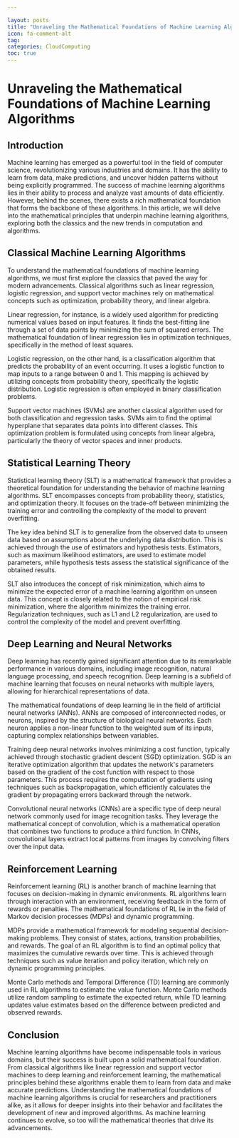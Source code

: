 ```yaml
---

layout: posts
title: "Unraveling the Mathematical Foundations of Machine Learning Algorithms"
icon: fa-comment-alt
tag:      
categories: CloudComputing
toc: true
---
```




# Unraveling the Mathematical Foundations of Machine Learning Algorithms

## Introduction

Machine learning has emerged as a powerful tool in the field of computer science, revolutionizing various industries and domains. It has the ability to learn from data, make predictions, and uncover hidden patterns without being explicitly programmed. The success of machine learning algorithms lies in their ability to process and analyze vast amounts of data efficiently. However, behind the scenes, there exists a rich mathematical foundation that forms the backbone of these algorithms. In this article, we will delve into the mathematical principles that underpin machine learning algorithms, exploring both the classics and the new trends in computation and algorithms.

## Classical Machine Learning Algorithms

To understand the mathematical foundations of machine learning algorithms, we must first explore the classics that paved the way for modern advancements. Classical algorithms such as linear regression, logistic regression, and support vector machines rely on mathematical concepts such as optimization, probability theory, and linear algebra.

Linear regression, for instance, is a widely used algorithm for predicting numerical values based on input features. It finds the best-fitting line through a set of data points by minimizing the sum of squared errors. The mathematical foundation of linear regression lies in optimization techniques, specifically in the method of least squares.

Logistic regression, on the other hand, is a classification algorithm that predicts the probability of an event occurring. It uses a logistic function to map inputs to a range between 0 and 1. This mapping is achieved by utilizing concepts from probability theory, specifically the logistic distribution. Logistic regression is often employed in binary classification problems.

Support vector machines (SVMs) are another classical algorithm used for both classification and regression tasks. SVMs aim to find the optimal hyperplane that separates data points into different classes. This optimization problem is formulated using concepts from linear algebra, particularly the theory of vector spaces and inner products.

## Statistical Learning Theory

Statistical learning theory (SLT) is a mathematical framework that provides a theoretical foundation for understanding the behavior of machine learning algorithms. SLT encompasses concepts from probability theory, statistics, and optimization theory. It focuses on the trade-off between minimizing the training error and controlling the complexity of the model to prevent overfitting.

The key idea behind SLT is to generalize from the observed data to unseen data based on assumptions about the underlying data distribution. This is achieved through the use of estimators and hypothesis tests. Estimators, such as maximum likelihood estimators, are used to estimate model parameters, while hypothesis tests assess the statistical significance of the obtained results.

SLT also introduces the concept of risk minimization, which aims to minimize the expected error of a machine learning algorithm on unseen data. This concept is closely related to the notion of empirical risk minimization, where the algorithm minimizes the training error. Regularization techniques, such as L1 and L2 regularization, are used to control the complexity of the model and prevent overfitting.

## Deep Learning and Neural Networks

Deep learning has recently gained significant attention due to its remarkable performance in various domains, including image recognition, natural language processing, and speech recognition. Deep learning is a subfield of machine learning that focuses on neural networks with multiple layers, allowing for hierarchical representations of data.

The mathematical foundations of deep learning lie in the field of artificial neural networks (ANNs). ANNs are composed of interconnected nodes, or neurons, inspired by the structure of biological neural networks. Each neuron applies a non-linear function to the weighted sum of its inputs, capturing complex relationships between variables.

Training deep neural networks involves minimizing a cost function, typically achieved through stochastic gradient descent (SGD) optimization. SGD is an iterative optimization algorithm that updates the network's parameters based on the gradient of the cost function with respect to those parameters. This process requires the computation of gradients using techniques such as backpropagation, which efficiently calculates the gradient by propagating errors backward through the network.

Convolutional neural networks (CNNs) are a specific type of deep neural network commonly used for image recognition tasks. They leverage the mathematical concept of convolution, which is a mathematical operation that combines two functions to produce a third function. In CNNs, convolutional layers extract local patterns from images by convolving filters over the input data.

## Reinforcement Learning

Reinforcement learning (RL) is another branch of machine learning that focuses on decision-making in dynamic environments. RL algorithms learn through interaction with an environment, receiving feedback in the form of rewards or penalties. The mathematical foundations of RL lie in the field of Markov decision processes (MDPs) and dynamic programming.

MDPs provide a mathematical framework for modeling sequential decision-making problems. They consist of states, actions, transition probabilities, and rewards. The goal of an RL algorithm is to find an optimal policy that maximizes the cumulative rewards over time. This is achieved through techniques such as value iteration and policy iteration, which rely on dynamic programming principles.

Monte Carlo methods and Temporal Difference (TD) learning are commonly used in RL algorithms to estimate the value function. Monte Carlo methods utilize random sampling to estimate the expected return, while TD learning updates value estimates based on the difference between predicted and observed rewards.

## Conclusion

Machine learning algorithms have become indispensable tools in various domains, but their success is built upon a solid mathematical foundation. From classical algorithms like linear regression and support vector machines to deep learning and reinforcement learning, the mathematical principles behind these algorithms enable them to learn from data and make accurate predictions. Understanding the mathematical foundations of machine learning algorithms is crucial for researchers and practitioners alike, as it allows for deeper insights into their behavior and facilitates the development of new and improved algorithms. As machine learning continues to evolve, so too will the mathematical theories that drive its advancements.